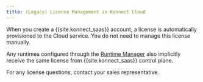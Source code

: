 ```yaml
---
title: (Legacy) License Management in Konnect Cloud
---
```

<!-- vale off -->
When you create a {{site.konnect_saas}} account, a license is
automatically provisioned to the Cloud service. You do not need to manage this
license manually.

Any runtimes configured through the [Runtime Manager](/konnect/legacy/runtime-manager)
also implicitly receive the same license from {{site.konnect_saas}}
control plane.

For any license questions, contact your sales representative.
